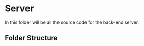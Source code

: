 # Server

In this folder will be all the source code for the back-end server. <br />


## Folder Structure

